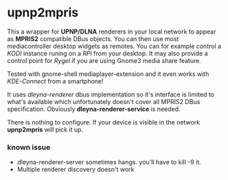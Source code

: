 # upnp2mpris
This a wrapper for **UPNP/DLNA** renderers in your local network to appear as **MPRIS2** compatible DBus objects. You can then use most mediacontroller desktop widgets as remotes.
You can for example control a *KODI* instance runing on a *RPi* from your desktop. It may also provide a control point for *Rygel* if you are using Gnome3 media share feature. 

Tested with gnome-shell mediaplayer-extension and it even works with *KDE-Connect* from a smartphone!


It uses *dleyna-renderer* dbus implementation so it's interface is limited to what's available which unfortunately doesn't cover all MPRIS2 DBus specification. 
Obviously **dleyna-renderer-service** is needed.

There is nothing to configure. If your device is visible in the network **upnp2mpris** will pick it up.

### known issue
- dleyna-renderer-server sometimes hangs. you'll have to kill -9 it.
- Multiple renderer discovery doesn't work





